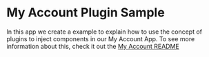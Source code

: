 # My Account Plugin Sample

In this app we create a example to explain how to use the concept of plugins to inject components in our My Account App. To see more information about this, check it out the [My Account README](https://github.com/vtex-apps/my-account/blob/master/README.md)
